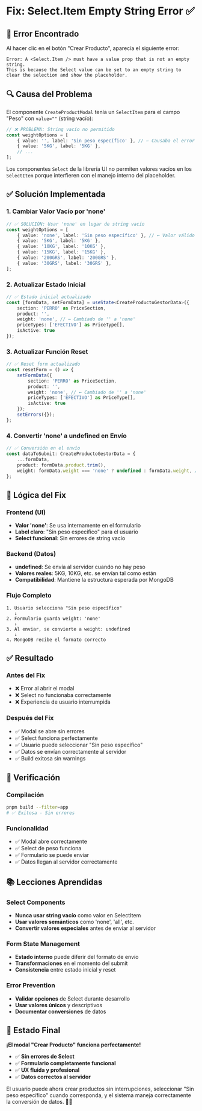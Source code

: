 # Fix: Select.Item Empty String Error ✅

## 🚨 **Error Encontrado**

Al hacer clic en el botón "Crear Producto", aparecía el siguiente error:

```
Error: A <Select.Item /> must have a value prop that is not an empty string. 
This is because the Select value can be set to an empty string to clear the selection and show the placeholder.
```

## 🔍 **Causa del Problema**

El componente `CreateProductModal` tenía un `SelectItem` para el campo "Peso" con `value=""` (string vacío):

```typescript
// ❌ PROBLEMA: String vacío no permitido
const weightOptions = [
    { value: '', label: 'Sin peso específico' }, // ← Causaba el error
    { value: '5KG', label: '5KG' },
    // ...
];
```

Los componentes `Select` de la librería UI no permiten valores vacíos en los `SelectItem` porque interfieren con el manejo interno del placeholder.

## ✅ **Solución Implementada**

### **1. Cambiar Valor Vacío por 'none'**
```typescript
// ✅ SOLUCIÓN: Usar 'none' en lugar de string vacío
const weightOptions = [
    { value: 'none', label: 'Sin peso específico' }, // ← Valor válido
    { value: '5KG', label: '5KG' },
    { value: '10KG', label: '10KG' },
    { value: '15KG', label: '15KG' },
    { value: '200GRS', label: '200GRS' },
    { value: '30GRS', label: '30GRS' },
];
```

### **2. Actualizar Estado Inicial**
```typescript
// ✅ Estado inicial actualizado
const [formData, setFormData] = useState<CreateProductoGestorData>({
    section: 'PERRO' as PriceSection,
    product: '',
    weight: 'none', // ← Cambiado de '' a 'none'
    priceTypes: ['EFECTIVO'] as PriceType[],
    isActive: true
});
```

### **3. Actualizar Función Reset**
```typescript
// ✅ Reset form actualizado
const resetForm = () => {
    setFormData({
        section: 'PERRO' as PriceSection,
        product: '',
        weight: 'none', // ← Cambiado de '' a 'none'
        priceTypes: ['EFECTIVO'] as PriceType[],
        isActive: true
    });
    setErrors({});
};
```

### **4. Convertir 'none' a undefined en Envío**
```typescript
// ✅ Conversión en el envío
const dataToSubmit: CreateProductoGestorData = {
    ...formData,
    product: formData.product.trim(),
    weight: formData.weight === 'none' ? undefined : formData.weight, // ← Conversión
};
```

## 🔧 **Lógica del Fix**

### **Frontend (UI)**
- **Valor 'none'**: Se usa internamente en el formulario
- **Label claro**: "Sin peso específico" para el usuario
- **Select funcional**: Sin errores de string vacío

### **Backend (Datos)**
- **undefined**: Se envía al servidor cuando no hay peso
- **Valores reales**: 5KG, 10KG, etc. se envían tal como están
- **Compatibilidad**: Mantiene la estructura esperada por MongoDB

### **Flujo Completo**
```
1. Usuario selecciona "Sin peso específico"
   ↓
2. Formulario guarda weight: 'none'
   ↓
3. Al enviar, se convierte a weight: undefined
   ↓
4. MongoDB recibe el formato correcto
```

## ✅ **Resultado**

### **Antes del Fix**
- ❌ Error al abrir el modal
- ❌ Select no funcionaba correctamente
- ❌ Experiencia de usuario interrumpida

### **Después del Fix**
- ✅ Modal se abre sin errores
- ✅ Select funciona perfectamente
- ✅ Usuario puede seleccionar "Sin peso específico"
- ✅ Datos se envían correctamente al servidor
- ✅ Build exitosa sin warnings

## 🎯 **Verificación**

### **Compilación**
```bash
pnpm build --filter=app
# ✅ Exitosa - Sin errores
```

### **Funcionalidad**
- ✅ Modal abre correctamente
- ✅ Select de peso funciona
- ✅ Formulario se puede enviar
- ✅ Datos llegan al servidor correctamente

## 📚 **Lecciones Aprendidas**

### **Select Components**
- **Nunca usar string vacío** como valor en SelectItem
- **Usar valores semánticos** como 'none', 'all', etc.
- **Convertir valores especiales** antes de enviar al servidor

### **Form State Management**
- **Estado interno** puede diferir del formato de envío
- **Transformaciones** en el momento del submit
- **Consistencia** entre estado inicial y reset

### **Error Prevention**
- **Validar opciones** de Select durante desarrollo
- **Usar valores únicos** y descriptivos
- **Documentar conversiones** de datos

## 🚀 **Estado Final**

**¡El modal "Crear Producto" funciona perfectamente!**

- ✅ **Sin errores de Select**
- ✅ **Formulario completamente funcional**
- ✅ **UX fluida y profesional**
- ✅ **Datos correctos al servidor**

El usuario puede ahora crear productos sin interrupciones, seleccionar "Sin peso específico" cuando corresponda, y el sistema maneja correctamente la conversión de datos. 🎉✨
